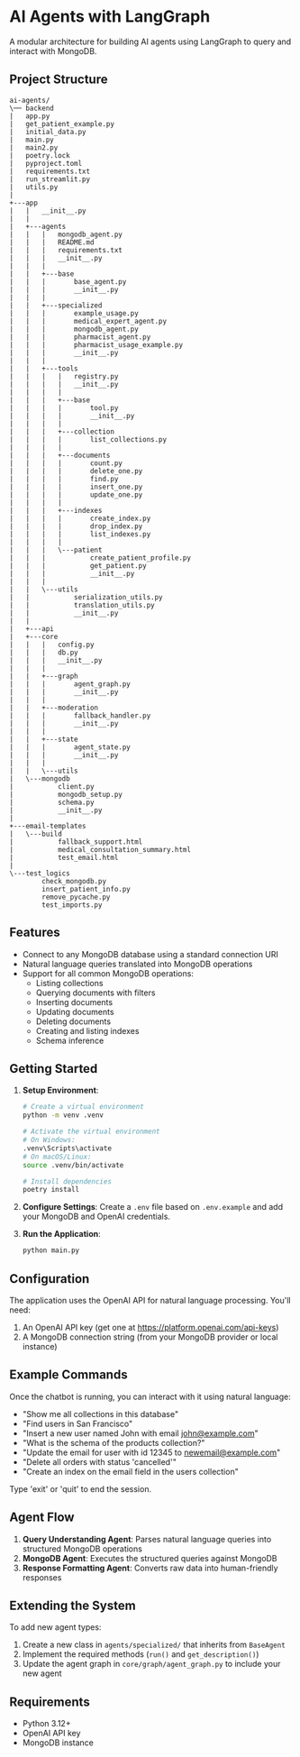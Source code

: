 # AI Agents with LangGraph

A modular architecture for building AI agents using LangGraph to query and interact with MongoDB.

## Project Structure

```
ai-agents/
\── backend
|   app.py
|   get_patient_example.py
|   initial_data.py
|   main.py
|   main2.py
|   poetry.lock
|   pyproject.toml
|   requirements.txt
|   run_streamlit.py
|   utils.py
|   
+---app
|   |   __init__.py
|   |   
|   +---agents
|   |   |   mongodb_agent.py
|   |   |   README.md
|   |   |   requirements.txt
|   |   |   __init__.py
|   |   |   
|   |   +---base
|   |   |       base_agent.py
|   |   |       __init__.py
|   |   |
|   |   +---specialized
|   |   |       example_usage.py
|   |   |       medical_expert_agent.py
|   |   |       mongodb_agent.py
|   |   |       pharmacist_agent.py
|   |   |       pharmacist_usage_example.py
|   |   |       __init__.py
|   |   |
|   |   +---tools
|   |   |   |   registry.py
|   |   |   |   __init__.py
|   |   |   |
|   |   |   +---base
|   |   |   |       tool.py
|   |   |   |       __init__.py
|   |   |   |
|   |   |   +---collection
|   |   |   |       list_collections.py
|   |   |   |
|   |   |   +---documents
|   |   |   |       count.py
|   |   |   |       delete_one.py
|   |   |   |       find.py
|   |   |   |       insert_one.py
|   |   |   |       update_one.py
|   |   |   |
|   |   |   +---indexes
|   |   |   |       create_index.py
|   |   |   |       drop_index.py
|   |   |   |       list_indexes.py
|   |   |   |
|   |   |   \---patient
|   |   |           create_patient_profile.py
|   |   |           get_patient.py
|   |   |           __init__.py
|   |   |
|   |   \---utils
|   |           serialization_utils.py
|   |           translation_utils.py
|   |           __init__.py
|   |
|   +---api
|   +---core
|   |   |   config.py
|   |   |   db.py
|   |   |   __init__.py
|   |   |
|   |   +---graph
|   |   |       agent_graph.py
|   |   |       __init__.py
|   |   |
|   |   +---moderation
|   |   |       fallback_handler.py
|   |   |       __init__.py
|   |   |
|   |   +---state
|   |   |       agent_state.py
|   |   |       __init__.py
|   |   |
|   |   \---utils
|   \---mongodb
|           client.py
|           mongodb_setup.py
|           schema.py
|           __init__.py
|
+---email-templates
|   \---build
|           fallback_support.html
|           medical_consultation_summary.html
|           test_email.html
|
\---test_logics
        check_mongodb.py
        insert_patient_info.py
        remove_pycache.py
        test_imports.py
```

## Features

- Connect to any MongoDB database using a standard connection URI
- Natural language queries translated into MongoDB operations
- Support for all common MongoDB operations:
  - Listing collections
  - Querying documents with filters
  - Inserting documents
  - Updating documents
  - Deleting documents
  - Creating and listing indexes
  - Schema inference
  
## Getting Started

1. **Setup Environment**:
   ```bash
   # Create a virtual environment
   python -m venv .venv
   
   # Activate the virtual environment
   # On Windows:
   .venv\Scripts\activate
   # On macOS/Linux:
   source .venv/bin/activate
   
   # Install dependencies
   poetry install
   ```

2. **Configure Settings**:
   Create a `.env` file based on `.env.example` and add your MongoDB and OpenAI credentials.

3. **Run the Application**:
   ```bash
   python main.py
   ```

## Configuration

The application uses the OpenAI API for natural language processing. You'll need:

1. An OpenAI API key (get one at https://platform.openai.com/api-keys)
2. A MongoDB connection string (from your MongoDB provider or local instance)

## Example Commands

Once the chatbot is running, you can interact with it using natural language:

- "Show me all collections in this database"
- "Find users in San Francisco"
- "Insert a new user named John with email john@example.com"
- "What is the schema of the products collection?"
- "Update the email for user with id 12345 to newemail@example.com"
- "Delete all orders with status 'cancelled'"
- "Create an index on the email field in the users collection"

Type 'exit' or 'quit' to end the session.

## Agent Flow

1. **Query Understanding Agent**: Parses natural language queries into structured MongoDB operations
2. **MongoDB Agent**: Executes the structured queries against MongoDB
3. **Response Formatting Agent**: Converts raw data into human-friendly responses

## Extending the System

To add new agent types:

1. Create a new class in `agents/specialized/` that inherits from `BaseAgent`
2. Implement the required methods (`run()` and `get_description()`)
3. Update the agent graph in `core/graph/agent_graph.py` to include your new agent

## Requirements

- Python 3.12+
- OpenAI API key
- MongoDB instance 